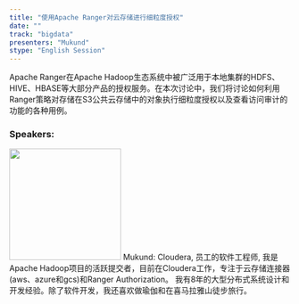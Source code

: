 ```yaml
---
title: "使用Apache Ranger对云存储进行细粒度授权"
date: "" 
track: "bigdata"
presenters: "Mukund"
stype: "English Session"
---
```

Apache Ranger在Apache Hadoop生态系统中被广泛用于本地集群的HDFS、HIVE、HBASE等大部分产品的授权服务。在本次讨论中，我们将讨论如何利用Ranger策略对存储在S3公共云存储中的对象执行细粒度授权以及查看访问审计的功能的各种用例。
 ### Speakers: 
 <img src="images/speaker/1169.png" width="200" />
 Mukund: Cloudera, 员工的软件工程师, 我是Apache Hadoop项目的活跃提交者，目前在Cloudera工作，专注于云存储连接器(aws、azure和gcs)和Ranger Authorization。
我有8年的大型分布式系统设计和开发经验。除了软件开发，我还喜欢做瑜伽和在喜马拉雅山徒步旅行。
 